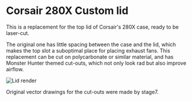 # Corsair 280X Custom lid

This is a replacement for the top lid of Corsair's 280X case, ready to be laser-cut.

The original one has little spacing between the case and the lid, which makes the top slot a suboptimal place for placing exhaust fans. This replacement can be cut on polycarbonate or similar material, and has Monster Hunter themed cut-outs, which not only look rad but also improve airflow.

![Lid render](https://user-images.githubusercontent.com/969721/64979267-a9268700-d8b7-11e9-948b-242d2a2642a8.png)

Original vector drawings for the cut-outs were made by stage7.
